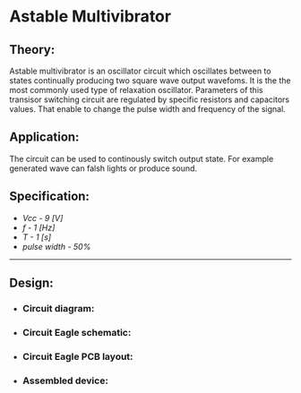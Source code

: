 # Astable Multivibrator

## Theory:
Astable multivibrator is an oscillator circuit which oscillates between to states continually producing two square wave output wavefoms. It is the the most commonly used type of relaxation oscillator. Parameters of this transisor switching circuit are regulated by specific  resistors and capacitors values. That enable to change the pulse width and frequency of the signal.    

## Application:
The circuit can be used to continously switch output state. For example generated wave can falsh lights or produce sound. 

## Specification: 
- *Vcc - 9 [V]*
- *f - 1 [Hz]*
- *T - 1 [s]*
- *pulse width - 50%*

---
## Design:
* ### Circuit diagram:

* ### Circuit Eagle schematic:

* ### Circuit Eagle PCB layout:

* ### Assembled device: